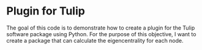 Plugin for Tulip
================

The goal of this code is to demonstrate how to create a plugin for the Tulip
software package using Python. For the purpose of this objective, I want to 
create a package that can calculate the eigencentrality for each node.